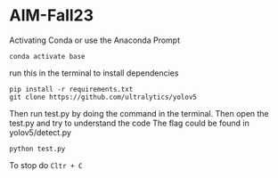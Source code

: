 # AIM-Fall23

Activating Conda or use the Anaconda Prompt
```
conda activate base
```

run this in the terminal to install dependencies

```
pip install -r requirements.txt
git clone https://github.com/ultralytics/yolov5
```

Then run test.py by doing the command in the terminal. Then open the test.py and try to understand the code
The flag could be found in yolov5/detect.py 
```
python test.py
```

To stop do ``` Cltr + C ```
